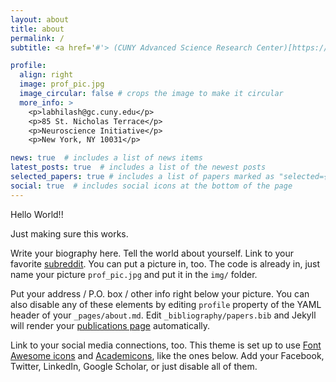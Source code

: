 ```yaml
---
layout: about
title: about
permalink: /
subtitle: <a href='#'> (CUNY Advanced Science Research Center)[https://asrc.gc.cuny.edu] </a>

profile:
  align: right
  image: prof_pic.jpg
  image_circular: false # crops the image to make it circular
  more_info: >
    <p>labhilash@gc.cuny.edu</p>
    <p>85 St. Nicholas Terrace</p>
    <p>Neuroscience Initiative</p>
    <p>New York, NY 10031</p>

news: true  # includes a list of news items
latest_posts: true  # includes a list of the newest posts
selected_papers: true # includes a list of papers marked as "selected={true}"
social: true  # includes social icons at the bottom of the page
---
```


Hello World!!

Just making sure this works.

Write your biography here. Tell the world about yourself. Link to your favorite [subreddit](http://reddit.com). You can put a picture in, too. The code is already in, just name your picture `prof_pic.jpg` and put it in the `img/` folder.

Put your address / P.O. box / other info right below your picture. You can also disable any of these elements by editing `profile` property of the YAML header of your `_pages/about.md`. Edit `_bibliography/papers.bib` and Jekyll will render your [publications page](/al-folio/publications/) automatically.

Link to your social media connections, too. This theme is set up to use [Font Awesome icons](https://fontawesome.com/) and [Academicons](https://jpswalsh.github.io/academicons/), like the ones below. Add your Facebook, Twitter, LinkedIn, Google Scholar, or just disable all of them.
